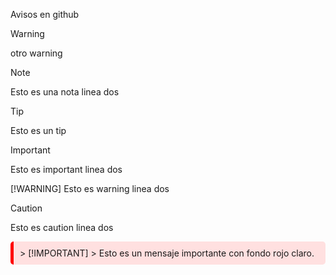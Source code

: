 Avisos en github

> [!WARNING]
> otro warning

> [!NOTE]
> Esto es una nota
> linea dos

> [!TIP]
> Esto es un tip

> [!IMPORTANT]
> Esto es important
> linea dos
> 
> [!WARNING]
> Esto es warning
> linea dos

> [!CAUTION]
> Esto es caution
> linea dos

<div style="background-color: #ffe0e0; padding: 10px; border-radius: 5px; border-left: 5px solid red;">
    > [!IMPORTANT]
    > Esto es un mensaje importante con fondo rojo claro.
</div>
